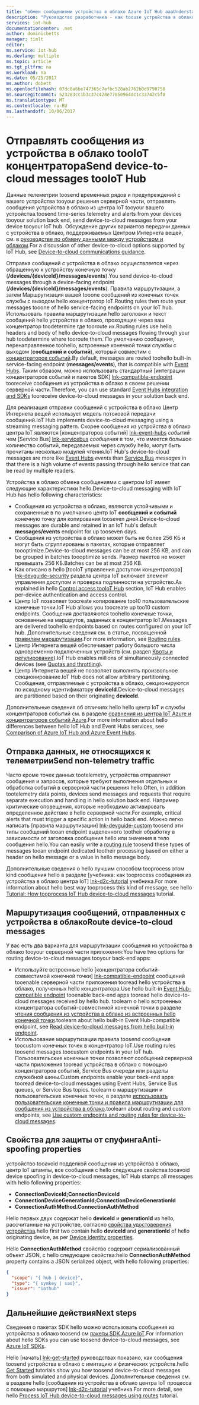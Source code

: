 ```yaml
---
title: "обмен сообщениями устройства в облако Azure IoT Hub aaaUnderstand | Документы Microsoft"
description: "Руководство разработчика - как toouse устройства в облако обмена сообщениями с центром IoT. Содержит сведения об отправке данных телеметрии и не telemtry и с помощью маршрутизации сообщений toodeliver."
services: iot-hub
documentationcenter: .net
author: dominicbetts
manager: timlt
editor: 
ms.service: iot-hub
ms.devlang: multiple
ms.topic: article
ms.tgt_pltfrm: na
ms.workload: na
ms.date: 05/25/2017
ms.author: dobett
ms.openlocfilehash: 07dc8a6be747365c7efbc528ab2762b0d9790758
ms.sourcegitcommit: 523283cc1b3c37c428e77850964dc1c33742c5f0
ms.translationtype: MT
ms.contentlocale: ru-RU
ms.lasthandoff: 10/06/2017
---
```

# <a name="send-device-to-cloud-messages-tooiot-hub"></a><span data-ttu-id="79071-104">Отправлять сообщения из устройства в облако tooIoT концентратора</span><span class="sxs-lookup"><span data-stu-id="79071-104">Send device-to-cloud messages tooIoT Hub</span></span>

<span data-ttu-id="79071-105">Данные телеметрии toosend временных рядов и предупреждений с вашего устройства tooyour решения серверной части, отправлять сообщения устройства в облако из центра IoT tooyour вашего устройства.</span><span class="sxs-lookup"><span data-stu-id="79071-105">toosend time-series telemetry and alerts from your devices tooyour solution back end, send device-to-cloud messages from your device tooyour IoT hub.</span></span> <span data-ttu-id="79071-106">Обсуждение других вариантов передачи данных с устройства в облако, поддерживаемых Центром Интернета вещей, см. в [руководстве по обмену данными между устройством и облаком][lnk-d2c-guidance].</span><span class="sxs-lookup"><span data-stu-id="79071-106">For a discussion of other device-to-cloud options supported by IoT Hub, see [Device-to-cloud communications guidance][lnk-d2c-guidance].</span></span>

<span data-ttu-id="79071-107">Отправка сообщений с устройства в облако осуществляется через обращенную к устройству конечную точку (**/devices/{deviceId}/messages/events**).</span><span class="sxs-lookup"><span data-stu-id="79071-107">You send device-to-cloud messages through a device-facing endpoint (**/devices/{deviceId}/messages/events**).</span></span> <span data-ttu-id="79071-108">Правила маршрутизации, а затем Маршрутизация вашей tooone сообщений из конечных точек службы с выходом hello концентратор IoT.</span><span class="sxs-lookup"><span data-stu-id="79071-108">Routing rules then route your messages tooone of hello service-facing endpoints on your IoT hub.</span></span> <span data-ttu-id="79071-109">Использовать правила маршрутизации hello заголовки и текст сообщений hello устройства в облако, проходящие через ваш концентратор toodetermine где tooroute их.</span><span class="sxs-lookup"><span data-stu-id="79071-109">Routing rules use hello headers and body of hello device-to-cloud messages flowing through your hub toodetermine where tooroute them.</span></span> <span data-ttu-id="79071-110">По умолчанию сообщения, перенаправленное toohello, встроенные конечной точки службы с выходом (**сообщений и событий**), который совместим с [концентраторов событий][lnk-event-hubs].</span><span class="sxs-lookup"><span data-stu-id="79071-110">By default, messages are routed toohello built-in service-facing endpoint (**messages/events**), that is compatible with [Event Hubs][lnk-event-hubs].</span></span> <span data-ttu-id="79071-111">Таким образом, можно использовать стандартный [интеграции концентраторов событий и пакетов SDK] [ lnk-compatible-endpoint] tooreceive сообщения из устройства в облако в своем решении серверной части.</span><span class="sxs-lookup"><span data-stu-id="79071-111">Therefore, you can use standard [Event Hubs integration and SDKs][lnk-compatible-endpoint] tooreceive device-to-cloud messages in your solution back end.</span></span>

<span data-ttu-id="79071-112">Для реализация отправки сообщений с устройства в облако Центр Интернета вещей использует модель потоковой передачи сообщений.</span><span class="sxs-lookup"><span data-stu-id="79071-112">IoT Hub implements device-to-cloud messaging using a streaming messaging pattern.</span></span> <span data-ttu-id="79071-113">Скорее сообщения из устройства в облако центра IoT являются [концентраторов событий] [ lnk-event-hubs] *событий* чем [Service Bus] [ lnk-servicebus] *сообщения* в том, что имеется большое количество событий, передаваемых через службу hello, могут быть прочитаны несколько модулей чтения.</span><span class="sxs-lookup"><span data-stu-id="79071-113">IoT Hub's device-to-cloud messages are more like [Event Hubs][lnk-event-hubs] *events* than [Service Bus][lnk-servicebus] *messages* in that there is a high volume of events passing through hello service that can be read by multiple readers.</span></span>

<span data-ttu-id="79071-114">Устройства в облако обмена сообщениями с центром IoT имеет следующие характеристики hello.</span><span class="sxs-lookup"><span data-stu-id="79071-114">Device-to-cloud messaging with IoT Hub has hello following characteristics:</span></span>

* <span data-ttu-id="79071-115">Сообщения из устройства в облако, являются устойчивыми и сохраненные в по умолчанию центр IoT **сообщений и событий** конечную точку для копирования tooseven дней.</span><span class="sxs-lookup"><span data-stu-id="79071-115">Device-to-cloud messages are durable and retained in an IoT hub's default **messages/events** endpoint for up tooseven days.</span></span>
* <span data-ttu-id="79071-116">Сообщения из устройства в облако может быть не более 256 КБ и могут быть сгруппированы в пакетах, которые отправляет toooptimize.</span><span class="sxs-lookup"><span data-stu-id="79071-116">Device-to-cloud messages can be at most 256 KB, and can be grouped in batches toooptimize sends.</span></span> <span data-ttu-id="79071-117">Размер пакетов не может превышать 256 КБ.</span><span class="sxs-lookup"><span data-stu-id="79071-117">Batches can be at most 256 KB.</span></span>
* <span data-ttu-id="79071-118">Как описано в hello [tooIoT управления доступом концентратора] [ lnk-devguide-security] раздела центра IoT включает элемент управления доступом и проверка подлинности на устройство.</span><span class="sxs-lookup"><span data-stu-id="79071-118">As explained in hello [Control access tooIoT Hub][lnk-devguide-security] section, IoT Hub enables per-device authentication and access control.</span></span>
* <span data-ttu-id="79071-119">Центр IoT позволяет toocreate копирование too10 пользовательские конечные точки.</span><span class="sxs-lookup"><span data-stu-id="79071-119">IoT Hub allows you toocreate up too10 custom endpoints.</span></span> <span data-ttu-id="79071-120">Сообщения доставляются toohello конечные точки, основанные на маршрутов, заданных в концентратор IoT.</span><span class="sxs-lookup"><span data-stu-id="79071-120">Messages are delivered toohello endpoints based on routes configured on your IoT hub.</span></span> <span data-ttu-id="79071-121">Дополнительные сведения см. в статье, посвященной [правилам маршрутизации](#routing-rules).</span><span class="sxs-lookup"><span data-stu-id="79071-121">For more information, see [Routing rules](#routing-rules).</span></span>
* <span data-ttu-id="79071-122">Центр Интернета вещей обеспечивает работу большого числа одновременно подключенных устройств (см. раздел [Квоты и регулирование][lnk-quotas]).</span><span class="sxs-lookup"><span data-stu-id="79071-122">IoT Hub enables millions of simultaneously connected devices (see [Quotas and throttling][lnk-quotas]).</span></span>
* <span data-ttu-id="79071-123">Центр Интернета вещей не позволяет выполнять произвольное секционирование.</span><span class="sxs-lookup"><span data-stu-id="79071-123">IoT Hub does not allow arbitrary partitioning.</span></span> <span data-ttu-id="79071-124">Сообщения, отправляемые с устройства в облако, секционируются по исходному идентификатору **deviceId**.</span><span class="sxs-lookup"><span data-stu-id="79071-124">Device-to-cloud messages are partitioned based on their originating **deviceId**.</span></span>

<span data-ttu-id="79071-125">Дополнительные сведения об отличиях hello hello центр IoT и службы концентраторов событий см. в разделе [сравнения из центра IoT Azure и концентраторов событий Azure][lnk-comparison].</span><span class="sxs-lookup"><span data-stu-id="79071-125">For more information about hello differences between hello IoT Hub and Event Hubs services, see [Comparison of Azure IoT Hub and Azure Event Hubs][lnk-comparison].</span></span>

## <a name="send-non-telemetry-traffic"></a><span data-ttu-id="79071-126">Отправка данных, не относящихся к телеметрии</span><span class="sxs-lookup"><span data-stu-id="79071-126">Send non-telemetry traffic</span></span>

<span data-ttu-id="79071-127">Часто кроме точек данных tootelemetry, устройства отправляют сообщения и запросов, которые требуют выполнения отдельных и обработка событий в серверной части решения hello.</span><span class="sxs-lookup"><span data-stu-id="79071-127">Often, in addition tootelemetry data points, devices send messages and requests that require separate execution and handling in hello solution back end.</span></span> <span data-ttu-id="79071-128">Например критические оповещения, которые необходимо активировать определенное действие в hello серверной части.</span><span class="sxs-lookup"><span data-stu-id="79071-128">For example, critical alerts that must trigger a specific action in hello back end.</span></span> <span data-ttu-id="79071-129">Можно легко написать [правила маршрутизации] [ lnk-devguide-custom] toosend эти типы сообщений tooan endpoint выделенного tootheir обработку в зависимости от заголовка сообщения hello или значения в тело сообщения hello.</span><span class="sxs-lookup"><span data-stu-id="79071-129">You can easily write a [routing rule][lnk-devguide-custom] toosend these types of messages tooan endpoint dedicated tootheir processing based on either a header on hello message or a value in hello message body.</span></span>

<span data-ttu-id="79071-130">Дополнительные сведения о hello лучшим способом tooprocess этом kind сообщения hello в разделе [учебника: как tooprocess сообщения из устройства в облако центра IoT] [ lnk-d2c-tutorial] учебника.</span><span class="sxs-lookup"><span data-stu-id="79071-130">For more information about hello best way tooprocess this kind of message, see hello [Tutorial: How tooprocess IoT Hub device-to-cloud messages][lnk-d2c-tutorial] tutorial.</span></span>

## <a name="route-device-to-cloud-messages"></a><span data-ttu-id="79071-131">Маршрутизация сообщений, отправленных с устройства в облако</span><span class="sxs-lookup"><span data-stu-id="79071-131">Route device-to-cloud messages</span></span>

<span data-ttu-id="79071-132">У вас есть два варианта для маршрутизации сообщения из устройства в облако tooyour серверной части приложения:</span><span class="sxs-lookup"><span data-stu-id="79071-132">You have two options for routing device-to-cloud messages tooyour back-end apps:</span></span>

* <span data-ttu-id="79071-133">Используйте встроенные hello [концентратора событий-совместимой конечной точки] [ lnk-compatible-endpoint] сообщений tooenable серверной части приложения tooread hello устройства в облако, полученных hello концентратора.</span><span class="sxs-lookup"><span data-stu-id="79071-133">Use hello built-in [Event Hub-compatible endpoint][lnk-compatible-endpoint] tooenable back-end apps tooread hello device-to-cloud messages received by hello hub.</span></span> <span data-ttu-id="79071-134">toolearn о hello встроенных концентратора событий-совместимой конечной точки в разделе [чтения сообщения из устройства в облако из встроенных hello конечной точки][lnk-devguide-builtin].</span><span class="sxs-lookup"><span data-stu-id="79071-134">toolearn about hello built-in Event Hub-compatible endpoint, see [Read device-to-cloud messages from hello built-in endpoint][lnk-devguide-builtin].</span></span>
* <span data-ttu-id="79071-135">Использование маршрутизации правила toosend сообщения toocustom конечных точек в концентратор IoT.</span><span class="sxs-lookup"><span data-stu-id="79071-135">Use routing rules toosend messages toocustom endpoints in your IoT hub.</span></span> <span data-ttu-id="79071-136">Пользовательские конечные точки позволяют сообщений серверной части приложения tooread устройства в облако с помощью концентраторов событий, Service Bus очереди или разделы служебной шины.</span><span class="sxs-lookup"><span data-stu-id="79071-136">Custom endpoints enable your back-end apps tooread device-to-cloud messages using Event Hubs, Service Bus queues, or Service Bus topics.</span></span> <span data-ttu-id="79071-137">toolearn о маршрутизации и пользовательских конечных точек, в разделе [использовать пользовательские конечные точки и правила маршрутизации для сообщения из устройства в облако][lnk-devguide-custom].</span><span class="sxs-lookup"><span data-stu-id="79071-137">toolearn about routing and custom endpoints, see [Use custom endpoints and routing rules for device-to-cloud messages][lnk-devguide-custom].</span></span>

## <a name="anti-spoofing-properties"></a><span data-ttu-id="79071-138">Свойства для защиты от спуфинга</span><span class="sxs-lookup"><span data-stu-id="79071-138">Anti-spoofing properties</span></span>

<span data-ttu-id="79071-139">устройство tooavoid подделкой сообщения из устройства в облако, центр IoT штампы, все сообщения с hello следующие свойства:</span><span class="sxs-lookup"><span data-stu-id="79071-139">tooavoid device spoofing in device-to-cloud messages, IoT Hub stamps all messages with hello following properties:</span></span>

* <span data-ttu-id="79071-140">**ConnectionDeviceId;**</span><span class="sxs-lookup"><span data-stu-id="79071-140">**ConnectionDeviceId**</span></span>
* <span data-ttu-id="79071-141">**ConnectionDeviceGenerationId;**</span><span class="sxs-lookup"><span data-stu-id="79071-141">**ConnectionDeviceGenerationId**</span></span>
* <span data-ttu-id="79071-142">**ConnectionAuthMethod.**</span><span class="sxs-lookup"><span data-stu-id="79071-142">**ConnectionAuthMethod**</span></span>

<span data-ttu-id="79071-143">Hello первых двух содержат hello **deviceId** и **generationId** из hello, рассчитанные на устройстве, согласно [свойства удостоверения устройства][lnk-device-properties].</span><span class="sxs-lookup"><span data-stu-id="79071-143">hello first two contain hello **deviceId** and **generationId** of hello originating device, as per [Device identity properties][lnk-device-properties].</span></span>

<span data-ttu-id="79071-144">Hello **ConnectionAuthMethod** свойство содержит сериализованный объект JSON, с hello следующие свойства:</span><span class="sxs-lookup"><span data-stu-id="79071-144">hello **ConnectionAuthMethod** property contains a JSON serialized object, with hello following properties:</span></span>

```json
{
  "scope": "{ hub | device}",
  "type": "{ symkey | sas}",
  "issuer": "iothub"
}
```

## <a name="next-steps"></a><span data-ttu-id="79071-145">Дальнейшие действия</span><span class="sxs-lookup"><span data-stu-id="79071-145">Next steps</span></span>

<span data-ttu-id="79071-146">Сведения о пакетах SDK hello можно использовать сообщения из устройства в облако toosend см [пакеты SDK Azure IoT][lnk-sdks].</span><span class="sxs-lookup"><span data-stu-id="79071-146">For information about hello SDKs you can use toosend device-to-cloud messages, see [Azure IoT SDKs][lnk-sdks].</span></span>

<span data-ttu-id="79071-147">Hello [начать] [ lnk-get-started] руководствах показано, как сообщения toosend устройства в облако с имитацию и физических устройств.</span><span class="sxs-lookup"><span data-stu-id="79071-147">hello [Get Started][lnk-get-started] tutorials show you how toosend device-to-cloud messages from both simulated and physical devices.</span></span> <span data-ttu-id="79071-148">Дополнительные сведения см. в разделе hello [сообщения из устройства в облако центра IoT процесса с помощью маршрутов] [ lnk-d2c-tutorial] учебника.</span><span class="sxs-lookup"><span data-stu-id="79071-148">For more detail, see hello [Process IoT Hub device-to-cloud messages using routes][lnk-d2c-tutorial] tutorial.</span></span>

[lnk-devguide-builtin]: iot-hub-devguide-messages-read-builtin.md
[lnk-devguide-custom]: iot-hub-devguide-messages-read-custom.md
[lnk-comparison]: iot-hub-compare-event-hubs.md
[lnk-d2c-guidance]: iot-hub-devguide-d2c-guidance.md
[lnk-get-started]: iot-hub-get-started.md

[lnk-event-hubs]: http://azure.microsoft.com/documentation/services/event-hubs/
[lnk-servicebus]: http://azure.microsoft.com/documentation/services/service-bus/
[lnk-quotas]: iot-hub-devguide-quotas-throttling.md
[lnk-sdks]: iot-hub-devguide-sdks.md
[lnk-compatible-endpoint]: iot-hub-devguide-messages-read-builtin.md
[lnk-device-properties]: iot-hub-devguide-identity-registry.md#device-identity-properties
[lnk-devguide-security]: iot-hub-devguide-security.md
[lnk-d2c-tutorial]: iot-hub-csharp-csharp-process-d2c.md
